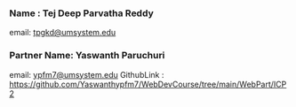 
### Name : Tej Deep Parvatha Reddy
email: tpgkd@umsystem.edu 

### Partner Name: Yaswanth Paruchuri
email: ypfm7@umsystem.edu
GithubLink : https://github.com/Yaswanthypfm7/WebDevCourse/tree/main/WebPart/ICP2

